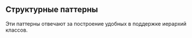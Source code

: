 Структурные паттерны
-----------------------
Эти паттерны отвечают за построение удобных в поддержке иерархий классов.
